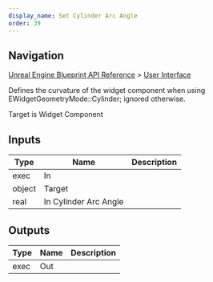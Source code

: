 ```yaml
---
display_name: Set Cylinder Arc Angle
order: 39
---
```

## Navigation

[Unreal Engine Blueprint API Reference](https://dev.epicgames.com/documentation/en-us/unreal-engine/BlueprintAPI) > [User Interface](https://dev.epicgames.com/documentation/en-us/unreal-engine/BlueprintAPI/UserInterface)

Defines the curvature of the widget component when using EWidgetGeometryMode::Cylinder; ignored otherwise.

Target is Widget Component

## Inputs

| Type | Name | Description |
| --- | --- | --- |
| exec | In |  |
| object | Target |  |
| real | In Cylinder Arc Angle |  |

## Outputs

| Type | Name | Description |
| --- | --- | --- |
| exec | Out |  |
